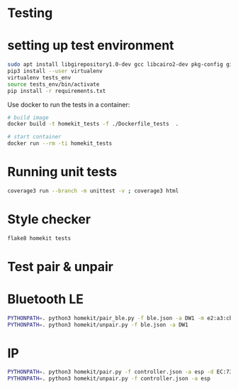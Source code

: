 # Testing

# setting up test environment

```bash
sudo apt install libgirepository1.0-dev gcc libcairo2-dev pkg-config gir1.2-gtk-3.0 libdbus-1-dev python3-dev python3-pip
pip3 install --user virtualenv
virtualenv tests_env
source tests_env/bin/activate
pip install -r requirements.txt 
```

Use docker to run the tests in a container:
```bash
# build image
docker build -t homekit_tests -f ./Dockerfile_tests  .

# start container
docker run --rm -ti homekit_tests
```

# Running unit tests

```bash
coverage3 run --branch -m unittest -v ; coverage3 html
```

# Style checker

```bash
flake8 homekit tests
```

# Test pair & unpair

# Bluetooth LE
```bash
PYTHONPATH=. python3 homekit/pair_ble.py -f ble.json -a DW1 -m e2:a3:cb:26:77:61 -p 893-01-591;\
PYTHONPATH=. python3 homekit/unpair.py -f ble.json -a DW1
```

# IP
```bash
PYTHONPATH=. python3 homekit/pair.py -f controller.json -a esp -d EC:73:A0:BD:97:22 -p 111-11-111;\
PYTHONPATH=. python3 homekit/unpair.py -f controller.json -a esp
```